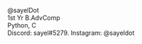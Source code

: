 @sayelDot <br>
1st Yr B.AdvComp <br>
Python, C <br>
Discord: sayel#5279. Instagram: @sayeldot

<!---
sayelDot/sayelDot is a ✨ special ✨ repository because its `README.md` (this file) appears on your GitHub profile.
You can click the Preview link to take a look at your changes.
--->
